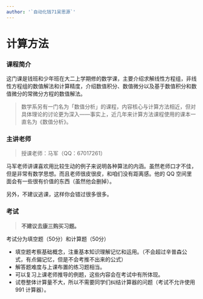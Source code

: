 ```yaml
---
author: '`自动化钱71吴思源`'
---
```


# 计算方法

### 课程简介

这门课是钱班和少年班在大二上学期修的数学课，主要介绍求解线性方程组，非线性方程组的数值解法和计算精度，介绍数值积分、数值微分以及基于数值积分和数值微分的常微分方程的数值解法。

> 数学系另有一门名为「数值分析」的课程，内容核心与计算方法相近，但对具体理论的讨论更为深入——事实上，近几年来计算方法课程使用的课本一直名为《数值分析》。

### 主讲老师

> 授课老师：马军（QQ：67017261）

马军老师讲课喜欢用比较生动的例子来说明各种算法的内涵。虽然老师口才不佳，但是非常有数学思想。而且老师很皮很皮，和咱们没有距离感。他的 QQ 空间里面会有一些很有价值的东西（虽然他会删掉）。

另外，不建议逃课，这样你会错过很多很多。

### 考试

> **不建议去康三购买习题。**

考试分为填空题（50分）和计算题（50分）

- 填空题考察基础概念，注重基本知识理解记忆和运用。（不会超过辛普森公式，有点偏记忆，但是不会考推不出来的公式）
- 解答题难度与上课布置的练习题相当。
- 可以复习上课老师推导的例题，这些内容会在考试中有所体现。
- 试卷整体计算量不大，所以不需要同学们纠结计算器的问题（考试不允许使用 991 计算器）。
